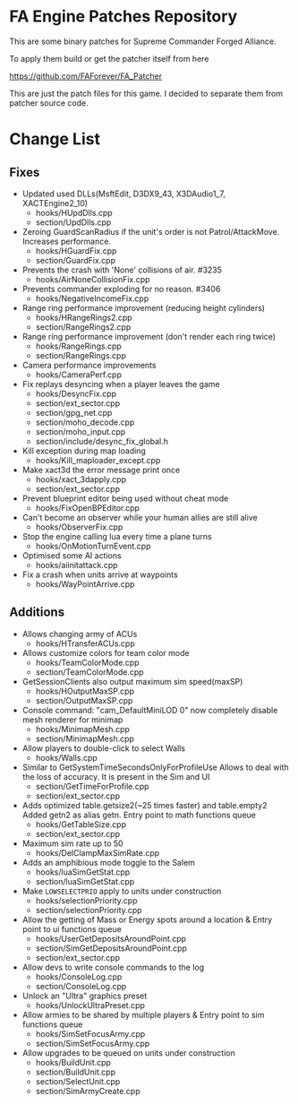 # FA Engine Patches Repository

This are some binary patches for Supreme Commander Forged Alliance.

To apply them build or get the patcher itself from here

https://github.com/FAForever/FA_Patcher

This are just the patch files for this game. I decided to separate them from patcher source code.

# Change List
## Fixes
- Updated used DLLs(MsftEdit, D3DX9_43, X3DAudio1_7, XACTEngine2_10)
    - hooks/HUpdDlls.cpp
    - section/UpdDlls.cpp
- Zeroing GuardScanRadius if the unit's order is not Patrol/AttackMove. Increases performance.
    - hooks/HGuardFix.cpp
    - section/GuardFix.cpp
- Prevents the crash with 'None' collisions of air. #3235
    - hooks/AirNoneCollisionFix.cpp
- Prevents commander exploding for no reason. #3406
    - hooks/NegativeIncomeFix.cpp
- Range ring performance improvement (reducing height cylinders)
    - hooks/HRangeRings2.cpp
    - section/RangeRings2.cpp
- Range ring performance improvement (don't render each ring twice)
    - hooks/RangeRings.cpp
    - section/RangeRings.cpp
- Camera performance improvements
    - hooks/CameraPerf.cpp
- Fix replays desyncing when a player leaves the game
    - hooks/DesyncFix.cpp
    - section/ext_sector.cpp
    - section/gpg_net.cpp
    - section/moho_decode.cpp
    - section/moho_input.cpp
    - section/include/desync_fix_global.h
- Kill exception during map loading
    - hooks/Kill_maploader_except.cpp
- Make xact3d the error message print once
    - hooks/xact_3dapply.cpp
    - section/ext_sector.cpp
- Prevent blueprint editor being used without cheat mode
    - hooks/FixOpenBPEditor.cpp
- Can't become an observer while your human allies are still alive
    - hooks/ObserverFix.cpp
- Stop the engine calling lua every time a plane turns
    - hooks/OnMotionTurnEvent.cpp
- Optimised some AI actions
    - hooks/aiinitattack.cpp
- Fix a crash when units arrive at waypoints
    - hooks/WayPointArrive.cpp

## Additions
- Allows changing army of ACUs
    - hooks/HTransferACUs.cpp
- Allows customize colors for team color mode
    - hooks/TeamColorMode.cpp
    - section/TeamColorMode.cpp
- GetSessionClients also output maximum sim speed(maxSP)
    - hooks/HOutputMaxSP.cpp
    - section/OutputMaxSP.cpp
- Console command: "cam_DefaultMiniLOD 0" now completely disable mesh renderer for minimap
    - hooks/MinimapMesh.cpp
    - section/MinimapMesh.cpp
- Allow players to double-click to select Walls
    - hooks/Walls.cpp
- Similar to GetSystemTimeSecondsOnlyForProfileUse
  Allows to deal with the loss of accuracy. It is present in the Sim and UI
    - section/GetTimeForProfile.cpp
    - section/ext_sector.cpp
- Adds optimized table.getsize2(~25 times faster) and table.empty2
  Added getn2 as alias getn. Entry point to math functions queue
    - hooks/GetTableSize.cpp
    - section/ext_sector.cpp
- Maximum sim rate up to 50
    - hooks/DelClampMaxSimRate.cpp
- Adds an amphibious mode toggle to the Salem
    - hooks/luaSimGetStat.cpp
    - section/luaSimGetStat.cpp
- Make `LOWSELECTPRIO` apply to units under construction
    - hooks/selectionPriority.cpp
    - section/selectionPriority.cpp
- Allow the getting of Mass or Energy spots around a location & Entry point to ui functions queue
    - hooks/UserGetDepositsAroundPoint.cpp
    - section/SimGetDepositsAroundPoint.cpp
    - section/ext_sector.cpp
- Allow devs to write console commands to the log
    - hooks/ConsoleLog.cpp
    - section/ConsoleLog.cpp
- Unlock an "Ultra" graphics preset
    - hooks/UnlockUltraPreset.cpp
- Allow armies to be shared by multiple players & Entry point to sim functions queue
    - hooks/SimSetFocusArmy.cpp
    - section/SimSetFocusArmy.cpp
- Allow upgrades to be queued on units under construction
    - hooks/BuildUnit.cpp
    - section/BuildUnit.cpp
    - section/SelectUnit.cpp
    - section/SimArmyCreate.cpp